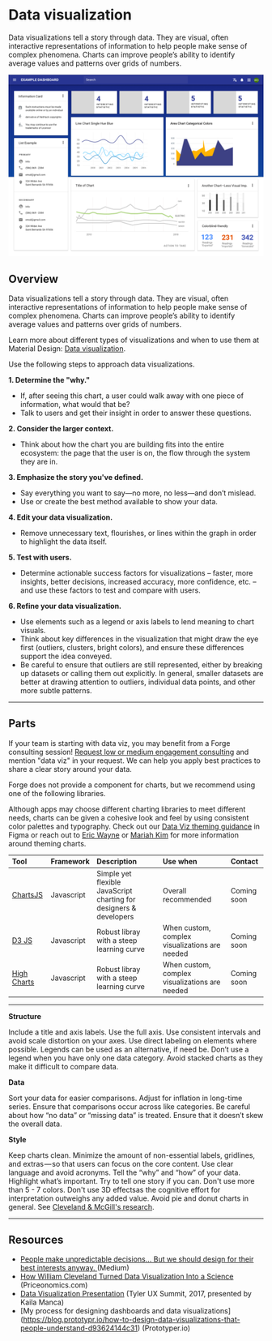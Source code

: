 # Data visualization

Data visualizations tell a story through data. They are visual, often interactive representations of information to help people make sense of complex phenomena. Charts can improve people’s ability to identify average values and patterns over grids of numbers.

<ImageBlock caption="Concept for a sample dashboard." maxWidth="550px">

![Image of a sample dashboard](./images/sample-dashboard.png)

</ImageBlock>

## Overview

Data visualizations tell a story through data. They are visual, often interactive representations of information to help people make sense of complex phenomena. Charts can improve people’s ability to identify average values and patterns over grids of numbers.

Learn more about different types of visualizations and when to use them at Material Design: <a href="https://material.io/design/communication/data-visualization.html" rel="noreferrer noopener" target="_blank">Data visualization</a>.

Use the following steps to approach data visualizations.

**1. Determine the "why."**
  - If, after seeing this chart, a user could walk away with one piece of information, what would that be?
  - Talk to users and get their insight in order to answer these questions.

**2. Consider the larger context.**
  - Think about how the chart you are building fits into the entire ecosystem: the page that the user is on, the flow through the system they are in.

**3. Emphasize the story you've defined.**
  - Say everything you want to say—no more, no less—and don’t mislead.
  - Use or create the best method available to show your data.

**4. Edit your data visualization.**
  - Remove unnecessary text, flourishes, or lines within the graph in order to highlight the data itself. 

**5. Test with users.**
  -  Determine actionable success factors for visualizations –  faster, more insights, better decisions, increased accuracy, more confidence, etc. – and use these factors to test and compare with users.

**6. Refine your data visualization.**
  - Use elements such as a legend or axis labels to lend meaning to chart visuals. 
  - Think about key differences in the visualization that might draw the eye first (outliers, clusters, bright colors), and ensure these differences support the idea conveyed.
  - Be careful to ensure that outliers are still represented, either by breaking up datasets or calling them out explicitly. In general, smaller datasets are better at drawing attention to outliers, individual data points, and other more subtle patterns.

---

## Parts

If your team is starting with data viz, you may benefit from a Forge consulting session! [Request low or medium engagement consulting](/consulting) and mention "data viz" in your request. We can help you apply best practices to share a clear story around your data.

Forge does not provide a component for charts, but we recommend using one of the following libraries.

Although apps may choose different charting libraries to meet different needs, charts can be given a cohesive look and feel by using consistent color palettes and typography. Check out our <a href="https://www.figma.com/file/rP8Of8bjVJUMpJIBFUJqQ3/Data-Viz?node-id=0%3A1">Data Viz theming guidance</a> in Figma or reach out to <a href="mailto:eric.wayne@tylertech.com">Eric Wayne</a> or <a href="mailto:mariah.kim@tylertech.com">Mariah Kim</a> for more information around theming charts. 

| Tool              | Framework  | Description       | Use when          | Contact
| :-----------------| :--------- |:----------------- | :---------------- | :---------------
| <a target="_blank" rel="noopener noreferrer" href="https://www.chartjs.org/">ChartsJS</a> | Javascript | Simple yet flexible JavaScript charting for designers & developers | Overall recommended | Coming soon
| <a target="_blank" rel="noopener noreferrer" href="https://d3js.org/">D3 JS</a>  | Javascript | Robust libray with a steep learning curve  |  When custom, complex visualizations are needed | Coming soon
| <a target="_blank" rel="noopener noreferrer" href="https://www.highcharts.com/">High Charts</a> | Javascript | Robust libray with a steep learning curve  | When custom, complex visualizations are needed  | Coming soon

---

<DoDontGrid>

**Structure** 

  <DoDontTextSection>
    <DoDontText type="do">Include a title and axis labels.</DoDontText>
    <DoDontText type="do">Use the full axis.</DoDontText>
    <DoDontText type="do">Use consistent intervals and avoid scale distortion on your axes. </DoDontText>
    <DoDontText type="do">Use direct labeling on elements where possible. Legends can be used as an alternative, if need be.</DoDontText>
  </DoDontTextSection>
    <DoDontTextSection>
    <DoDontText type="dont">Don’t use a legend when you have only one data category.</DoDontText>
    <DoDontText type="dont">Avoid stacked charts as they make it difficult to compare data.</DoDontText>
  </DoDontTextSection>

**Data**

  <DoDontTextSection>
    <DoDontText type="do">Sort your data for easier comparisons.</DoDontText>
    <DoDontText type="do">Adjust for inflation in long-time series.</DoDontText>
    <DoDontText type="do">Ensure that comparisons occur across like categories.</DoDontText>
  </DoDontTextSection>
  <DoDontTextSection>
    <DoDontText type="dont">Be careful about how “no data” or “missing data” is treated. Ensure that it doesn’t skew the overall data.</DoDontText>
  </DoDontTextSection>

**Style**

  <DoDontTextSection>
    <DoDontText type="do">Keep charts clean. Minimize the amount of non-essential labels, gridlines, and extras — so that users can focus on the core content. </DoDontText>
    <DoDontText type="do">Use clear language and avoid acronyms.</DoDontText>
    <DoDontText type="do">Tell the “why” and “how” of your data.</DoDontText>
    <DoDontText type="do">Highlight what’s important. Try to tell one story if you can.</DoDontText>
  </DoDontTextSection>
  <DoDontTextSection>
      <DoDontText type="dont">Don't use more than 5 - 7 colors.</DoDontText>
      <DoDontText type="dont">Don't use 3D effectsas the cognitive effort for interpretation outweighs any added value.</DoDontText>
      <DoDontText type="dont">Avoid pie and donut charts in general. See <a href="https://priceonomics.com/how-william-cleveland-turned-data-visualization/" target="_blank" rel="noreferrer noopener">Cleveland & McGill's research</a>.</DoDontText>
  </DoDontTextSection>
</DoDontGrid>

---

## Resources

- [People make unpredictable decisions... But we should design for their best interests anyway.
](https://medium.com/nyc-design/the-architecture-of-choice-and-how-it-impacts-behavior-dc9be2767e64) (Medium)
- [How William Cleveland Turned Data Visualization Into a Science](https://priceonomics.com/how-william-cleveland-turned-data-visualization/) (Priceonomics.com)
- [Data Visualization Presentation](https://docs.google.com/presentation/d/1O3lZJp6yVH1wcQyvJ2hIpniRn9oWtLqy3bWbWiF8xDk/edit#slide=id.p) (Tyler UX Summit, 2017, presented by Kaila Manca)
- [My process for designing dashboards and data visualizations] (https://blog.prototypr.io/how-to-design-data-visualizations-that-people-understand-d93624144c31) (Prototyper.io)

